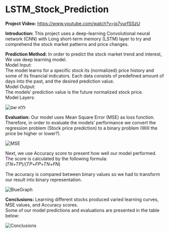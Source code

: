 # LSTM_Stock_Prediction

**Project Video:**
https://www.youtube.com/watch?v=jq7yurfSSzU

**Introduction:**
This project uses a deep-learning Convolutional neural network (CNN) with Long short-term memory (LSTM) layer to try and comprehend the stock market patterns and price changes.

**Prediction Method:**
In order to predict the stock market trend and interest, We use deep learning model.  
Model Input:  
The model learns for a specific stock its (normalized) price history and some of its financial indicators. Each data consists of predefined amount of days into the past, and the desired prediction value.  
Model Output:  
The models’ prediction value is the future normalized stock price.  
Model Layers:  

![ללא שם](https://user-images.githubusercontent.com/7150655/122878541-8bb20700-d340-11eb-8047-df9965d9b44a.png)


**Evaluation:**
Our model uses Mean Square Error (MSE) as loss function.  
Therefore, in order to evaluate the models’ performance we convert the regression problem (Stock price prediction) to a binary problem (Will the price be higher or lower?).

![MSE](https://user-images.githubusercontent.com/7150655/122878281-41308a80-d340-11eb-8e0a-597eb77dfcfc.JPG)

Next, we use Accuracy score to present how well our model performed. The score is calculated by the following formula:  
(𝑇𝑁+𝑇𝑃)/(𝑇𝑃+𝐹𝑃+𝑇𝑁+𝐹𝑁)

The accuracy is compared between binary values so we had to transform our result into binary representation.  

![BlueGraph](https://user-images.githubusercontent.com/7150655/122878361-59080e80-d340-11eb-967b-03290652d43e.JPG)

**Conclusions:**
Learning different stocks produced varied learning curves, MSE values, and Accuracy scores.  
Some of our model predictions and evaluations are presented in the table below:  

![Conclusions](https://user-images.githubusercontent.com/7150655/122878392-62917680-d340-11eb-9333-091f1fcc65ca.JPG)
